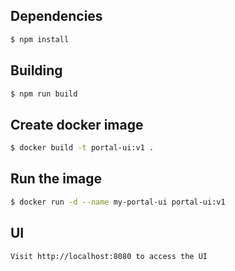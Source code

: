 ## Dependencies

```bash
$ npm install
```

## Building

```bash
$ npm run build
```

## Create docker image
```bash
$ docker build -t portal-ui:v1 .
```

## Run the image
```bash
$ docker run -d --name my-portal-ui portal-ui:v1
```

## UI
```bash
Visit http://localhost:8080 to access the UI
```